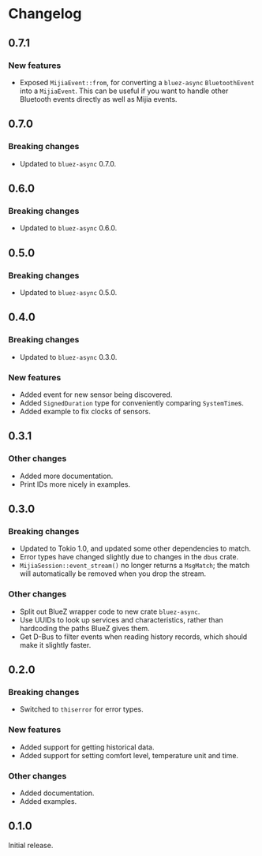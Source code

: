 # Changelog

## 0.7.1

### New features

- Exposed `MijiaEvent::from`, for converting a `bluez-async` `BluetoothEvent` into a `MijiaEvent`.
  This can be useful if you want to handle other Bluetooth events directly as well as Mijia events.

## 0.7.0

### Breaking changes

- Updated to `bluez-async` 0.7.0.

## 0.6.0

### Breaking changes

- Updated to `bluez-async` 0.6.0.

## 0.5.0

### Breaking changes

- Updated to `bluez-async` 0.5.0.

## 0.4.0

### Breaking changes

- Updated to `bluez-async` 0.3.0.

### New features

- Added event for new sensor being discovered.
- Added `SignedDuration` type for conveniently comparing `SystemTime`s.
- Added example to fix clocks of sensors.

## 0.3.1

### Other changes

- Added more documentation.
- Print IDs more nicely in examples.

## 0.3.0

### Breaking changes

- Updated to Tokio 1.0, and updated some other dependencies to match.
- Error types have changed slightly due to changes in the `dbus` crate.
- `MijiaSession::event_stream()` no longer returns a `MsgMatch`; the match will automatically be
  removed when you drop the stream.

### Other changes

- Split out BlueZ wrapper code to new crate `bluez-async`.
- Use UUIDs to look up services and characteristics, rather than hardcoding the paths BlueZ gives them.
- Get D-Bus to filter events when reading history records, which should make it slightly faster.

## 0.2.0

### Breaking changes

- Switched to `thiserror` for error types.

### New features

- Added support for getting historical data.
- Added support for setting comfort level, temperature unit and time.

### Other changes

- Added documentation.
- Added examples.

## 0.1.0

Initial release.
